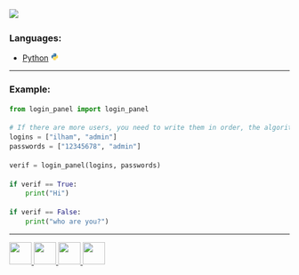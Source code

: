 <img src="https://readme-typing-svg.demolab.com?font=Fira+Code&pause=1000&random=false&width=435&lines=Login+panel"/>

### Languages:

* [Python](https://www.python.org/) <img src="https://raw.githubusercontent.com/devicons/devicon/1119b9f84c0290e0f0b38982099a2bd027a48bf1/icons/python/python-original.svg" width="15" height="15"/>

-----

### Example:

```py
from login_panel import login_panel

# If there are more users, you need to write them in order, the algorithm looks at the index if the login 1 on the index list, then the password should be 1
logins = ["ilham", "admin"]
passwords = ["12345678", "admin"]

verif = login_panel(logins, passwords)

if verif == True:
    print("Hi")

if verif == False:
    print("who are you?")
```

----

<div id="badges">
  <a href="https://vk.com/aniime_guy" >
    <img src="https://img.icons8.com/?size=512&id=13977&format=png"width="40" height="40"/>
  </a>
  <a href="https://t.me/Ilham06">
    <img src="https://img.icons8.com/?size=512&id=63306&format=png"width="40" height="40"/>
  </a> 
  <a href="https://www.youtube.com/channel/UC9m1N5x0OXWihGpR50Yk35g">
    <img src="https://img.icons8.com/?size=512&id=13983&format=png"width="40" height="40" />
  </a>
  <a href="https://discord.com/channels/1019531122239094794/1019531122239094801">
    <img src="https://www.freepnglogos.com/uploads/discord-logo-png/discord-logo-logodownload-download-logotipos-1.png" width="40" height="40"/>
  </a>
</div>
